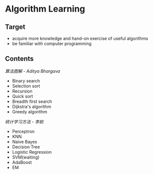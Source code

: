 # Algorithm Learning

## Target
- acquire more knowledge and hand-on exercise of useful algorithms
- be familiar with computer programming

## Contents
*算法图解 - Aditya Bhargava*
- Binary search
- Selection sort
- Recursion
- Quick sort
- Breadth first search
- Dijkstra's algorithm
- Greedy algorithm

*统计学习方法 - 李航*
- Perceptron
- KNN
- Naive Bayes
- Decision Tree
- Logistic Regression
- SVM(waiting)
- AdaBoost
- EM
